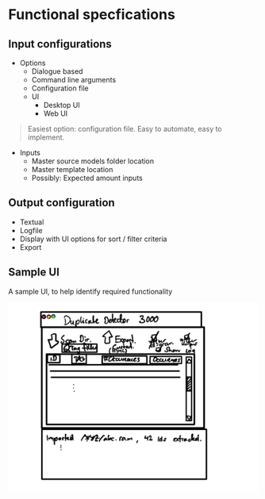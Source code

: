 # Functional specfications

## Input configurations

 * Options
   * Dialogue based
   * Command line arguments
   * Configuration file
   * UI
     * Desktop UI
     * Web UI

 > Easiest option: configuration file. Easy to automate, easy to implement.

 * Inputs
   * Master source models folder location
   * Master template location
   * Possibly: Expected amount inputs

## Output configuration

 * Textual
 * Logfile
 * Display with UI options for sort / filter criteria
 * Export


## Sample UI

A sample UI, to help identify required functionality

![sampleui](sampleui.jpg)
